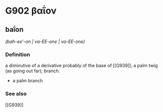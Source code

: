 # G902 βαΐον

## baḯon

_(bah-ee'-on | va-EE-one | va-EE-one)_

### Definition

a diminutive of a derivative probably of the base of [[G939]]; a palm twig (as going out far); branch.

- a palm branch

### See also

[[G939]]

